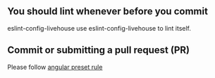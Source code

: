 ## You should lint whenever before you commit

eslint-config-livehouse use eslint-config-livehouse to lint itself.

## Commit or submitting a pull request (PR)

Please follow [angular preset rule](https://github.com/angular/angular/blob/master/CONTRIBUTING.md#commit)
